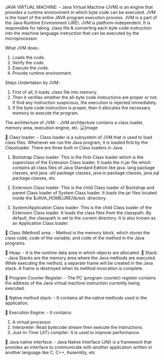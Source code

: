 JAVA VIRTUAL MACHINE: - Java Virtual Machine (JVM) is an engine that provides a runtime environment in which byte code can be executed. JVM is the heart of the 
entire JAVA program execution process. JVM is a part of the Java Runtime Environment (JRE). JVM is platform-independent. It is responsible for taking .class file 
& converting each byte code instruction into the machine language instruction that can be executed by the microprocessor.

What JVM does-
1.	Loads the code.
2.	Verify the code.
3.	Execute the code.
4.	Provide runtime environment.

Steps Undertaken by JVM-
1.	First of all, it loads .class file into memory.
2.	Then it verifies whether the all-byte code instructions are proper or not. If find any instruction suspicious, the execution is rejected immediately.
3.	If the byte code instruction is proper, then it allocates the necessary memory to execute the program.
   
The architecture of JVM: - JVM architecture contains a class loader, memory area, execution engine, etc.
![image](https://github.com/akhilkumar2020/Java-Introduction/assets/142902709/ede97fc3-e13c-4216-a5e2-1662a148f278)

	Class loader: - Class loader is a subsystem of JVM that is used to load class files. Whenever we run the Java program, it is loaded first by the Classloader. 
There are three built-in Class loaders in Java.

1.	Bootstrap Class loader: This is the first-Class loader which is the superclass of the Extension Class loader. It loads the rt.jar file which contains all
                            class files of Java Standard Edition like java. lang package classes, and java. util package classes, java.io package classes,
  	                         java.sql package classes, etc.
  	
3.	Extension Class loader: This is the child Class loader of Bootstrap and parent Class loader of System Class loader. It loads the jar files located inside
                            the $JAVA_HOME/JRE/lib/ext. directory.
  	
5.	System/Application Class loader: This is the child Class loader of the Extension Class loader. It loads the class files from the classpath. By default,
                                      the classpath is set to the current directory. It is also known as an Application Class loader.

	Class (Method) area: - Method is the memory block, which stores the class code, code of the variable, and code of the method in the Java programs.

	Heap: - It is the runtime data area in which objects are allocated.
	Stack: - Java Stacks are the memory area where the Java methods are executed. While executing the method, a separate frame will be created in the Java stack.
           A frame is destroyed when its method invocation is complete.

	Program Counter Register: - The PC (program counter) register contains the address of the Java virtual machine instruction currently being executed.

	Native method stack: - It contains all the native methods used in the application.

	Execution Engine: - It contains:
1.	A virtual processor
2.	Interpreter: Read bytecode stream then execute the instructions.
3.	Just-In-Time (JIT) compiler: It is used to improve performance. 

	Java native interface: -	Java Native Interface (JNI) is a framework that provides an interface to communicate with another application written in another 
                            language like C, C++, Assembly, etc
